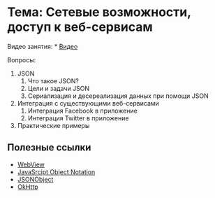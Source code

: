 # Тема: Сетевые возможности, доступ к веб-сервисам

Видео занятия:
	*	[Видео](https://youtu.be/wmTH3XczQwo)

Вопросы:
1.	JSON
	1.	Что такое JSON?
	2.	Цели и задачи JSON
	3.	Сериализация и десереализация данных при помощи JSON
2.	Интеграция с существующими веб-сервисами
	1.	Интеграция Facebook в приложение
	2.	Интеграция Twitter в приложение
3.	Практические примеры


## Полезные ссылки

* [WebView](https://developer.android.com/guide/webapps/webview)
* [JavaSrcipt Object Notation](https://ru.wikipedia.org/wiki/JSON)
* [JSONObject](https://developer.android.com/reference/org/json/JSONObject)
* [OkHttp](https://square.github.io/okhttp/)
